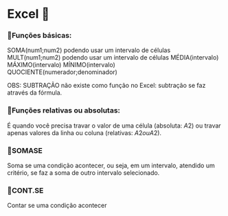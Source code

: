 # Excel 📅

### 📌Funções básicas:

SOMA(num1;num2) podendo usar um intervalo de células
MULT(num1;num2) podendo usar um intervalo de células
MÉDIA(intervalo)
MÁXIMO(intervalo)
MÍNIMO(intervalo)
QUOCIENTE(numerador;denominador)

OBS: SUBTRAÇÃO não existe como função no Excel: subtração se faz através da fórmula.

### 📌Funções relativas ou absolutas:

É quando você precisa travar o valor de uma célula (absoluta: $A$2) ou travar apenas valores da linha ou coluna (relativas: $A2  ou  A$2).

### 📌SOMASE

Soma se uma condição acontecer, ou seja, em um intervalo, atendido um critério, se faz a soma de outro intervalo selecionado.


### 📌CONT.SE

Contar se uma condição acontecer